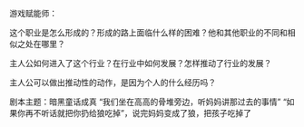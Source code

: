 游戏赋能师：

这个职业是怎么形成的？形成的路上面临什么样的困难？他和其他职业的不同和相似之处在哪里？

主人公如何进入了这个行业？在行业中如何发展？怎样推动了行业的发展？

主人公可以做出推动性的动作，是因为个人的什么经历吗？

剧本主题：暗黑童话成真
“我们坐在高高的骨堆旁边，听妈妈讲那过去的事情”
“如果你再不听话就把你扔给狼吃掉”，说完妈妈变成了狼，把孩子吃掉了